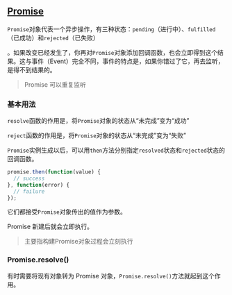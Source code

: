 ## [Promise](https://es6.ruanyifeng.com/#docs/promise#Promise-resolve) 

`Promise`对象代表一个异步操作，有三种状态：`pending`（进行中）、`fulfilled`（已成功）和`rejected`（已失败）

。如果改变已经发生了，你再对`Promise`对象添加回调函数，也会立即得到这个结果。这与事件（Event）完全不同，事件的特点是，如果你错过了它，再去监听，是得不到结果的。

> Promise 可以重复监听

### 基本用法

`resolve`函数的作用是，将`Promise`对象的状态从“未完成”变为“成功”

`reject`函数的作用是，将`Promise`对象的状态从“未完成”变为“失败”

`Promise`实例生成以后，可以用`then`方法分别指定`resolved`状态和`rejected`状态的回调函数。

```javascript
promise.then(function(value) {
  // success
}, function(error) {
  // failure
});
```

它们都接受`Promise`对象传出的值作为参数。

Promise 新建后就会立即执行。

> 主要指构建Promise对象过程会立刻执行

### Promise.resolve()

有时需要将现有对象转为 Promise 对象，`Promise.resolve()`方法就起到这个作用。